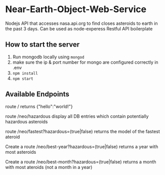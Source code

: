 # Near-Earth-Object-Web-Service
Nodejs API that accesses nasa.api.org to find closes asteroids to earth in the past 3 days.
Can be used as node-experess Restful API boilerplate



## How to start the server

1. Run mongodb locally using `mongod`
2. make sure the ip & port number for mongo are configured correctly in .env
3. `npm install`
4. `npm start`


## Available Endpoints

route /
returns {"hello":"world!"}

route /neo/hazardous
display all DB entries which contain potentially hazardous asteroids

route /neo/fastest?hazardous=(true|false)
returns the model of the fastest ateroid

Create a route /neo/best-year?hazardous=(true|false)
returns a year with most asteroids

Create a route /neo/best-month?hazardous=(true|false)
returns a month with most ateroids (not a month in a year)
